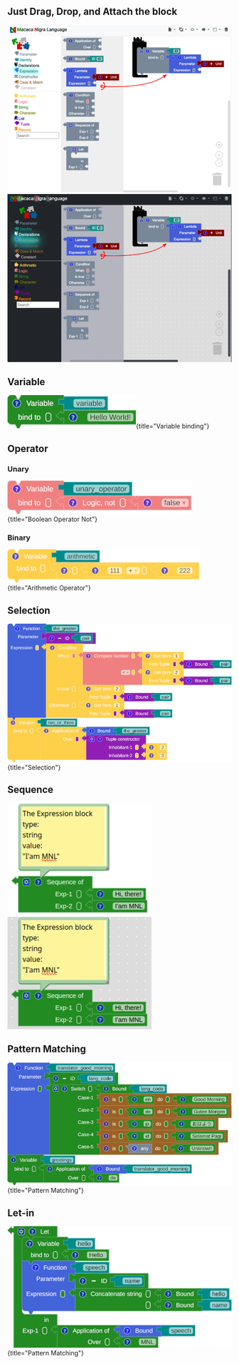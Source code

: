 ## Just Drag, Drop, and Attach the block

![workspace](assets/images/drag_light.png#only-light)
![workspace](assets/images/drag_dark.png#only-dark)


## Variable
![workspace](assets/images/variable_binding.png){title="Variable binding"}

## Operator

### Unary
![workspace](assets/images/unary_operator_boolean.png){title="Boolean Operator Not"}

### Binary
![workspace](assets/images/binary_operator_arithmetic.png){title="Arithmetic Operator"}

## Selection
![workspace](assets/images/selection.png){title="Selection"}

## Sequence
![workspace](assets/images/sequence_light.png#only-light)
![workspace](assets/images/sequence_dark.png#only-dark)

## Pattern Matching
![workspace](assets/images/pattern_matching.png){title="Pattern Matching"}

## Let-in
![workspace](assets/images/let_in.png){title="Pattern Matching"}
